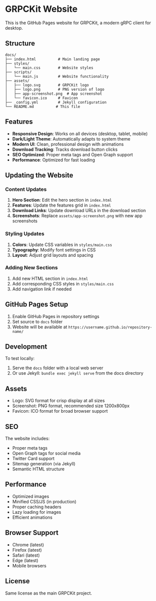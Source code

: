 # GRPCKit Website

This is the GitHub Pages website for GRPCKit, a modern gRPC client for desktop.

## Structure

```
docs/
├── index.html          # Main landing page
├── styles/
│   └── main.css        # Website styles
├── scripts/
│   └── main.js         # Website functionality
├── assets/
│   ├── logo.svg        # GRPCKit logo
│   ├── logo.png        # PNG version of logo
│   ├── app-screenshot.png  # App screenshot
│   └── favicon.ico     # Favicon
├── _config.yml         # Jekyll configuration
└── README.md          # This file
```

## Features

- **Responsive Design**: Works on all devices (desktop, tablet, mobile)
- **Dark/Light Theme**: Automatically adapts to system theme
- **Modern UI**: Clean, professional design with animations
- **Download Tracking**: Tracks download button clicks
- **SEO Optimized**: Proper meta tags and Open Graph support
- **Performance**: Optimized for fast loading

## Updating the Website

### Content Updates

1. **Hero Section**: Edit the hero section in `index.html`
2. **Features**: Update the features grid in `index.html`
3. **Download Links**: Update download URLs in the download section
4. **Screenshots**: Replace `assets/app-screenshot.png` with new app screenshots

### Styling Updates

1. **Colors**: Update CSS variables in `styles/main.css`
2. **Typography**: Modify font settings in CSS
3. **Layout**: Adjust grid layouts and spacing

### Adding New Sections

1. Add new HTML section in `index.html`
2. Add corresponding CSS styles in `styles/main.css`
3. Add navigation link if needed

## GitHub Pages Setup

1. Enable GitHub Pages in repository settings
2. Set source to `docs` folder
3. Website will be available at `https://username.github.io/repository-name/`

## Development

To test locally:
1. Serve the `docs` folder with a local web server
2. Or use Jekyll: `bundle exec jekyll serve` from the docs directory

## Assets

- Logo: SVG format for crisp display at all sizes
- Screenshot: PNG format, recommended size 1200x800px
- Favicon: ICO format for broad browser support

## SEO

The website includes:
- Proper meta tags
- Open Graph tags for social media
- Twitter Card support
- Sitemap generation (via Jekyll)
- Semantic HTML structure

## Performance

- Optimized images
- Minified CSS/JS (in production)
- Proper caching headers
- Lazy loading for images
- Efficient animations

## Browser Support

- Chrome (latest)
- Firefox (latest)
- Safari (latest)
- Edge (latest)
- Mobile browsers

## License

Same license as the main GRPCKit project. 